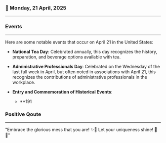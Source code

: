 ### 📅 Monday, 21 April, 2025
------
### Events
------
Here are some notable events that occur on April 21 in the United States:

- **National Tea Day**: Celebrated annually, this day recognizes the history, preparation, and beverage options available with tea.
  
- **Administrative Professionals Day**: Celebrated on the Wednesday of the last full week in April, but often noted in associations with April 21, this recognizes the contributions of administrative professionals in the workplace.

- **Entry and Commemoration of Historical Events**:
  - **191
### Positive Qoute
------
"Embrace the glorious mess that you are! ✨💖 Let your uniqueness shine! 🌟🌈"
